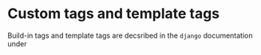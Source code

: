 # Custom tags and template tags
Build-in tags and template tags are decsribed in the `django` documentation under [](https://docs.djangoproject.com/en/5.1/ref/templates/builtins/)
